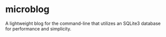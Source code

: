 # microblog
A lightweight blog for the command-line that utilizes an SQLite3 database for performance and simplicity.
